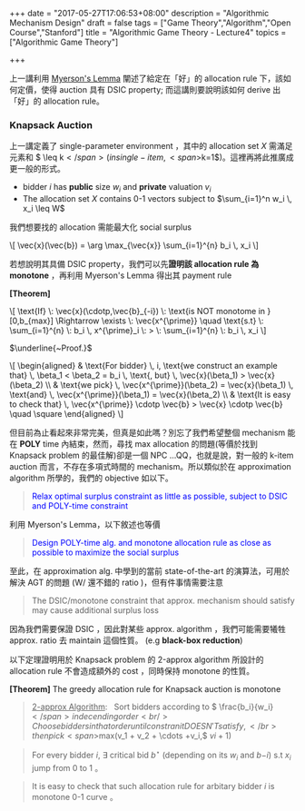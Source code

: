 +++
date = "2017-05-27T17:06:53+08:00"
description = "Algorithmic Mechanism Design"
draft = false
tags = ["Game Theory","Algorithm","Open Course","Stanford"]
title = "Algorithmic Game Theory - Lecture4"
topics = ["Algorithmic Game Theory"]

+++

上一講利用 [Myerson's Lemma](https://sunprinces.github.io/learning/2017/05/algorithmic-game-theory---lecture3/) 闡述了給定在「好」的 allocation rule 下，該如何定價，使得 auction 具有 DSIC property; 而這講則要說明該如何 derive 出「好」的 allocation rule。

<!--more-->
<!--<u>**Corollary**</u>: Here is an awesome auction for sponsored search-->

### Knapsack Auction

上一講定義了 single-parameter environment ，其中的 allocation set <span>$X$</span> 需滿足元素和 <span>$ \leq k$</span> (in single-item, <span>$k=1$</span>)。這裡再將此推廣成更一般的形式。

* bidder <span>$i$</span> has **public** size <span>$w_i$</span> and **private** valuation <span>$v_i$</span>
* The allocation set <span>$X$</span> contains 0-1 vectors subject to <span>$\sum_{i=1}^n w_i \, x_i \leq W$</span>

我們想要找的 allocation 需能最大化 social surplus

<div>
\[
  \vec{x}(\vec{b}) = \arg \max_{\vec{x}} \sum_{i=1}^{n} b_i \, x_i
\]
</div>

若想說明其具備 DSIC property，我們可以先**證明該 allocation rule 為 monotone** ，再利用 Myerson's Lemma 得出其 payment rule

**[Theorem]** 

<div>
\[
 \text{If} \: \vec{x}(\cdotp,\vec{b}_{-i}) \: \text{is NOT monotome in } [0,b_{max}] \Rightarrow \exists \: \vec{x^{\prime}} \quad \text{s.t} \: \sum_{i=1}^{n} \: b_i \, x^{\prime}_i \: > \: \sum_{i=1}^{n} \: b_i \, x_i
\]
</div>

<span>$\underline{~Proof.}$</span>

<div>
\[
\begin{aligned}
& \text{For bidder} \, i, \text{we construct an example that} \, \beta_1 < \beta_2 = b_i \, \text{, but} \, \vec{x}(\beta_1) > \vec{x}(\beta_2) \\
& \text{we pick} \, \vec{x^{\prime}}(\beta_2) = \vec{x}(\beta_1) \, \text{and} \, \vec{x^{\prime}}(\beta_1) = \vec{x}(\beta_2) \\
& \text{It is easy to check that} \, \vec{x^{\prime}} \cdotp \vec{b} > \vec{x} \cdotp \vec{b} \quad \square
\end{aligned}
\]
</div>

但目前為止看起來非常完美，但真是如此嗎？別忘了我們希望整個 mechanism 能在 **POLY** time 內結束，然而，尋找 max allocation 的問題(等價於找到 Knapsack problem 的最佳解)卻是一個 NPC ...QQ，也就是說，對一般的 k-item auction 而言，不存在多項式時間的 mechanism。所以類似於在 approximation algorithm 所學的，我們的 objective 如以下。

> <font color="blue">Relax optimal surplus constraint as little as possible, subject to DSIC and POLY-time constraint</font>

利用 Myerson's Lemma，以下敘述也等價

> <font  color="blue"> Design POLY-time alg. and monotone allocation rule as close as possible to maximize the social surplus</font>

至此，在 approximation alg. 中學到的當前 state-of-the-art 的演算法，可用於解決 AGT 的問題 (W/ 還不錯的 ratio )，但有件事情需要注意

> The DSIC/monotone constraint that approx. mechanism should satisfy may cause additional surplus loss

因為我們需要保證 DSIC ，因此對某些 approx. algorithm ，我們可能需要犧牲 approx. ratio 去 maintain 這個性質。 (e.g **black-box reduction**)

以下定理證明用於 Knapsack problem 的 2-approx algorithm 所設計的 allocation rule 不會造成額外的 cost ，同時保持 monotone 的性質。

**[Theorem]** The greedy allocation rule for Knapsack auction is monotone

> <u>2-approx Algorithm</u>: &nbsp; Sort bidders according to <span>$ \frac{b_i}{w_i}$</span> in decending order <br/>
Choose bidders in that order until constranit DOESN'T satisfy,</br> then
pick <span>$max(v_1 + v_2 + \cdots +v_i,$ $v\scriptstyle{i+1}$$)$</span>

> For every bidder <span>$i$</span>, <span>$\exists$</span> critical bid <span> $b^{\star}$</span> (depending on its <span>$w_i$</span> and <span>$b\scriptstyle{-i}$</span>) s.t <span>$x_i$</span> jump from 0 to 1 。

> It is easy to check that such allocation rule for arbitary bidder <span>$i$</span> is monotone 0-1 curve 。<br/>
